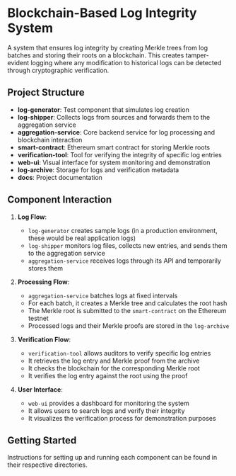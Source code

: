 # Blockchain-Based Log Integrity System

A system that ensures log integrity by creating Merkle trees from log batches and storing their roots on a blockchain. This creates tamper-evident logging where any modification to historical logs can be detected through cryptographic verification.

## Project Structure

- **log-generator**: Test component that simulates log creation
- **log-shipper**: Collects logs from sources and forwards them to the aggregation service
- **aggregation-service**: Core backend service for log processing and blockchain interaction
- **smart-contract**: Ethereum smart contract for storing Merkle roots
- **verification-tool**: Tool for verifying the integrity of specific log entries
- **web-ui**: Visual interface for system monitoring and demonstration
- **log-archive**: Storage for logs and verification metadata
- **docs**: Project documentation

## Component Interaction

1. **Log Flow**:
   - `log-generator` creates sample logs (in a production environment, these would be real application logs)
   - `log-shipper` monitors log files, collects new entries, and sends them to the aggregation service
   - `aggregation-service` receives logs through its API and temporarily stores them

2. **Processing Flow**:
   - `aggregation-service` batches logs at fixed intervals
   - For each batch, it creates a Merkle tree and calculates the root hash
   - The Merkle root is submitted to the `smart-contract` on the Ethereum testnet
   - Processed logs and their Merkle proofs are stored in the `log-archive`

3. **Verification Flow**:
   - `verification-tool` allows auditors to verify specific log entries
   - It retrieves the log entry and Merkle proof from the archive
   - It checks the blockchain for the corresponding Merkle root
   - It verifies the log entry against the root using the proof

4. **User Interface**:
   - `web-ui` provides a dashboard for monitoring the system
   - It allows users to search logs and verify their integrity
   - It visualizes the verification process for demonstration purposes

## Getting Started

Instructions for setting up and running each component can be found in their respective directories.
